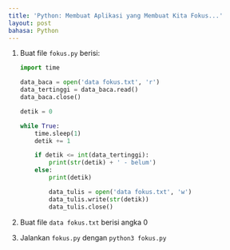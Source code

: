 ```yaml
---
title: 'Python: Membuat Aplikasi yang Membuat Kita Fokus...'
layout: post
bahasa: Python
---
```


1. Buat file `fokus.py` berisi:

	```python
	import time

	data_baca = open('data fokus.txt', 'r')
	data_tertinggi = data_baca.read()
	data_baca.close()

	detik = 0

	while True:
		time.sleep(1)
		detik += 1

		if detik <= int(data_tertinggi):
			print(str(detik) + ' - belum')
		else:
			print(detik)

			data_tulis = open('data fokus.txt', 'w')
			data_tulis.write(str(detik))
			data_tulis.close()
	```

2. Buat file `data fokus.txt` berisi angka 0
3. Jalankan `fokus.py` dengan `python3 fokus.py`